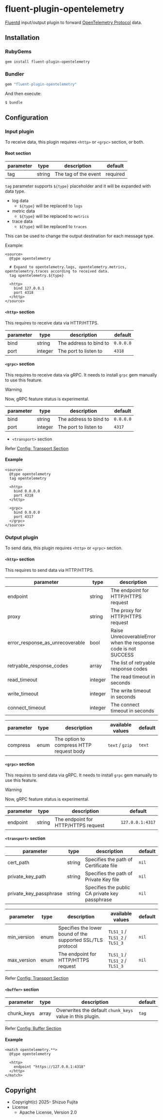 # fluent-plugin-opentelemetry

[Fluentd](https://fluentd.org/) input/output plugin to forward [OpenTelemetry Protocol](https://github.com/open-telemetry/opentelemetry-proto) data.

## Installation

### RubyGems

```sh
gem install fluent-plugin-opentelemetry
```

### Bundler

```ruby
gem "fluent-plugin-opentelemetry"
```

And then execute:

```sh
$ bundle
```

## Configuration

### Input plugin

To receive data, this plugin requires `<http>` or `<grpc>` section, or both.

#### Root section

| parameter | type   | description          | default  |
|-----------|--------|----------------------|----------|
| tag       | string | The tag of the event | required |

`tag` parameter supports `${type}` placeholder and it will be expanded with data type.

* log data
  * `${type}` will be replaced to `logs`
* metric data
  * `${type}` will be replaced to `metrics`
* trace data
  * `${type}` will be replaced to `traces`

This can be used to change the output destination for each message type.

Example:

```
<source>
  @type opentelemetry

  # Expand to opentelemetry.logs, opentelemetry.metrics, opentelemetry.traces according to received data.
  tag opentelemetry.${type}

  <http>
    bind 127.0.0.1
    port 4318
  </http>
</source>
```

#### `<http>` section

This requires to receive data via HTTP/HTTPS.

| parameter | type    | description            | default   |
|-----------|---------|------------------------|-----------|
| bind      | string  | The address to bind to | `0.0.0.0` |
| port      | integer | The port to listen to  | `4318`    |

#### `<grpc>` section

This requires to receive data via gRPC.
It needs to install `grpc` gem manually to use this feature.

> [!WARNING]
> Now, gRPC feature status is experimental.

| parameter | type    | description            | default   |
|-----------|---------|------------------------|-----------|
| bind      | string  | The address to bind to | `0.0.0.0` |
| port      | integer | The port to listen to  | `4317`    |

* `<transport>` section

Refer [Config: Transport Section](https://docs.fluentd.org/configuration/transport-section)

#### Example

```
<source>
  @type opentelemetry
  tag opentelemetry

  <http>
    bind 0.0.0.0
    port 4318
  </http>

  <grpc>
    bind 0.0.0.0
    port 4317
  </grpc>
</source>
```

### Output plugin

To send data, this plugin requires `<http>` or `<grpc>` section.

#### `<http>` section

This requires to send data via HTTP/HTTPS.

| parameter                       | type    | description                                                    | default                 |
|---------------------------------|---------|----------------------------------------------------------------|-------------------------|
| endpoint                        | string  | The endpoint for HTTP/HTTPS request                            | `http://127.0.0.1:4318` |
| proxy                           | string  | The proxy for HTTP/HTTPS request                               | `nil`                   |
| error_response_as_unrecoverable | bool    | Raise UnrecoverableError when the response code is not SUCCESS | `true`                  |
| retryable_response_codes        | array   | The list of retryable response codes                           | `[429, 502, 503, 504]`  |
| read_timeout                    | integer | The read timeout in seconds                                    | `60`                    |
| write_timeout                   | integer | The write timeout in seconds                                   | `60`                    |
| connect_timeout                 | integer | The connect timeout in seconds                                 | `60`                    |

| parameter | type   | description                               | available values | default |
|-----------|--------|-------------------------------------------|------------------|---------|
| compress  | enum   | The option to compress HTTP request body  | `text` / `gzip`  | `text`  |

#### `<grpc>` section

This requires to send data via gRPC.
It needs to install `grpc` gem manually to use this feature.

> [!WARNING]
> Now, gRPC feature status is experimental.

| parameter                       | type    | description                                                    | default          |
|---------------------------------|---------|----------------------------------------------------------------|------------------|
| endpoint                        | string  | The endpoint for HTTP/HTTPS request                            | `127.0.0.1:4317` |

#### `<transport>` section

| parameter              | type    | description                                    | default |
|------------------------|---------|------------------------------------------------|---------|
| cert_path              | string  | Specifies the path of Certificate file         | `nil`   |
| private_key_path       | string  | Specifies the path of Private Key file         | `nil`   |
| private_key_passphrase | string  | Specifies the public CA private key passphrase | `nil`   |

| parameter   | type | description                                                 | available values               | default |
|-------------|------|-------------------------------------------------------------|--------------------------------|---------|
| min_version | enum | Specifies the lower bound of the supported SSL/TLS protocol | `TLS1_1` / `TLS1_2` / `TLS1_3` | `nil`   |
| max_version | enum | The endpoint for HTTP/HTTPS request                         | `TLS1_1` / `TLS1_2` / `TLS1_3` | `nil`   |

Refer [Config: Transport Section](https://docs.fluentd.org/configuration/transport-section)

#### `<buffer>` section

| parameter  | type   | description                                               | default |
|------------|--------|-----------------------------------------------------------|---------|
| chunk_keys | array  | Overwrites the default `chunk_keys` value in this plugin. | `tag`   |

Refer [Config: Buffer Section](https://docs.fluentd.org/configuration/buffer-section)

#### Example

```
<match opentelemetry.**>
  @type opentelemetry

  <http>
    endpoint "https://127.0.0.1:4318"
  </http>
</match>
```

## Copyright

* Copyright(c) 2025- Shizuo Fujita
* License
  * Apache License, Version 2.0

